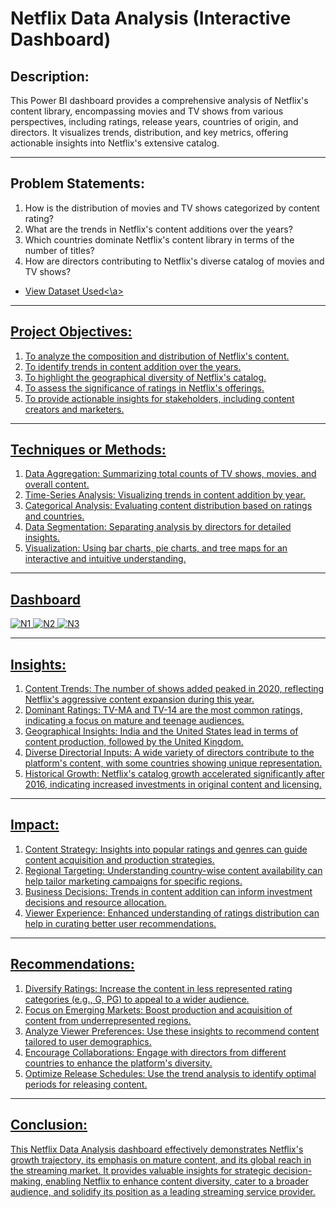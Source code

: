 # Netflix Data Analysis (Interactive Dashboard)

## Description:
This Power BI dashboard provides a comprehensive analysis of Netflix's content library, encompassing movies and TV shows from various perspectives, including ratings, release years, countries of origin, and directors. It visualizes trends, distribution, and key metrics, offering actionable insights into Netflix's extensive catalog.
________________________________________
## Problem Statements:
1.	How is the distribution of movies and TV shows categorized by content rating?
2.	What are the trends in Netflix's content additions over the years?
3.	Which countries dominate Netflix's content library in terms of the number of titles?
4.	How are directors contributing to Netflix's diverse catalog of movies and TV shows?
- <a href="">View Dataset Used<\a>
________________________________________
## Project Objectives:
1.	To analyze the composition and distribution of Netflix's content.
2.	To identify trends in content addition over the years.
3.	To highlight the geographical diversity of Netflix's catalog.
4.	To assess the significance of ratings in Netflix's offerings.
5.	To provide actionable insights for stakeholders, including content creators and marketers.
________________________________________
## Techniques or Methods:
1.	Data Aggregation: Summarizing total counts of TV shows, movies, and overall content.
2.	Time-Series Analysis: Visualizing trends in content addition by year.
3.	Categorical Analysis: Evaluating content distribution based on ratings and countries.
4.	Data Segmentation: Separating analysis by directors for detailed insights.
5.	Visualization: Using bar charts, pie charts, and tree maps for an interactive and intuitive understanding.
________________________________________
## Dashboard
![N1](https://github.com/user-attachments/assets/b601feba-6726-4418-95d2-32a2e0c9b21c)
![N2](https://github.com/user-attachments/assets/e9358ca1-23bd-41ea-a840-2b584ac0ef7d)
![N3](https://github.com/user-attachments/assets/a61543bf-61de-403d-b571-e636d97fdc14)

________________________________________
## Insights:
1.	Content Trends: The number of shows added peaked in 2020, reflecting Netflix's aggressive content expansion during this year.
2.	Dominant Ratings: TV-MA and TV-14 are the most common ratings, indicating a focus on mature and teenage audiences.
3.	Geographical Insights: India and the United States lead in terms of content production, followed by the United Kingdom.
4.	Diverse Directorial Inputs: A wide variety of directors contribute to the platform's content, with some countries showing unique representation.
5.	Historical Growth: Netflix's catalog growth accelerated significantly after 2016, indicating increased investments in original content and licensing.
________________________________________
## Impact:
1.	Content Strategy: Insights into popular ratings and genres can guide content acquisition and production strategies.
2.	Regional Targeting: Understanding country-wise content availability can help tailor marketing campaigns for specific regions.
3.	Business Decisions: Trends in content addition can inform investment decisions and resource allocation.
4.	Viewer Experience: Enhanced understanding of ratings distribution can help in curating better user recommendations.
________________________________________
## Recommendations:
1.	Diversify Ratings: Increase the content in less represented rating categories (e.g., G, PG) to appeal to a wider audience.
2.	Focus on Emerging Markets: Boost production and acquisition of content from underrepresented regions.
3.	Analyze Viewer Preferences: Use these insights to recommend content tailored to user demographics.
4.	Encourage Collaborations: Engage with directors from different countries to enhance the platform's diversity.
5.	Optimize Release Schedules: Use the trend analysis to identify optimal periods for releasing content.
________________________________________
## Conclusion:
This Netflix Data Analysis dashboard effectively demonstrates Netflix's growth trajectory, its emphasis on mature content, and its global reach in the streaming market. It provides valuable insights for strategic decision-making, enabling Netflix to enhance content diversity, cater to a broader audience, and solidify its position as a leading streaming service provider.
